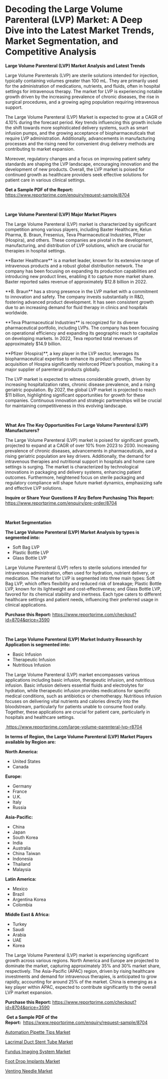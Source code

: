 <p><h1>Decoding the Large Volume Parenteral (LVP) Market: A Deep Dive into the Latest Market Trends, Market Segmentation, and Competitive Analysis</h1></p><p><strong>Large Volume Parenteral (LVP) Market Analysis and Latest Trends</strong></p>
<p><p>Large Volume Parenterals (LVP) are sterile solutions intended for injection, typically containing volumes greater than 100 mL. They are primarily used for the administration of medications, nutrients, and fluids, often in hospital settings for intravenous therapy. The market for LVP is experiencing notable growth driven by the increasing prevalence of chronic diseases, the rise in surgical procedures, and a growing aging population requiring intravenous support.</p><p>The Large Volume Parenteral (LVP) Market is expected to grow at a CAGR of 4.10% during the forecast period. Key trends influencing this growth include the shift towards more sophisticated delivery systems, such as smart infusion pumps, and the growing acceptance of biopharmaceuticals that require LVP administration. Additionally, advancements in manufacturing processes and the rising need for convenient drug delivery methods are contributing to market expansion.</p><p>Moreover, regulatory changes and a focus on improving patient safety standards are shaping the LVP landscape, encouraging innovation and the development of new products. Overall, the LVP market is poised for continued growth as healthcare providers seek effective solutions for patient care in various clinical settings.</p></p>
<p><strong>Get a Sample PDF of the Report:&nbsp;</strong> <a href="https://www.reportprime.com/enquiry/request-sample/8704?utm_campaign=13&utm_medium=2&utm_source=Github&utm_content=ia&utm_term=25122024&utm_id=large-volume-parenteral-lvp">https://www.reportprime.com/enquiry/request-sample/8704</a></p>
<p>&nbsp;</p>
<p><strong>Large Volume Parenteral (LVP) Major Market Players</strong></p>
<p><p>The Large Volume Parenteral (LVP) market is characterized by significant competition among various players, including Baxter Healthcare, Kelun Pharma, B. Braun, Fresenius, Teva Pharmaceutical Industries, Pfizer (Hospira), and others. These companies are pivotal in the development, manufacturing, and distribution of LVP solutions, which are crucial for therapies in hospital settings.</p><p>**Baxter Healthcare** is a market leader, known for its extensive range of intravenous products and a robust global distribution network. The company has been focusing on expanding its production capabilities and introducing new product lines, enabling it to capture more market share. Baxter reported sales revenue of approximately $12.8 billion in 2022.</p><p>**B. Braun** has a strong presence in the LVP market with a commitment to innovation and safety. The company invests substantially in R&D, fostering advanced product development. It has seen consistent growth due to an increasing demand for fluid therapy in clinics and hospitals worldwide.</p><p>**Teva Pharmaceutical Industries** is recognized for its diverse pharmaceutical portfolio, including LVPs. The company has been focusing on operational efficiency and expanding its geographic reach to capitalize on developing markets. In 2022, Teva reported total revenues of approximately $14.9 billion.</p><p>**Pfizer (Hospira)**, a key player in the LVP sector, leverages its biopharmaceutical expertise to enhance its product offerings. The acquisition of Hospira significantly reinforced Pfizer’s position, making it a major supplier of parenteral products globally.</p><p>The LVP market is expected to witness considerable growth, driven by increasing hospitalization rates, chronic disease prevalence, and a rising geriatric population. By 2027, the global LVP market is projected to reach $11 billion, highlighting significant opportunities for growth for these companies. Continuous innovation and strategic partnerships will be crucial for maintaining competitiveness in this evolving landscape.</p></p>
<p>&nbsp;</p>
<p><strong>What Are The Key Opportunities For Large Volume Parenteral (LVP) Manufacturers?</strong></p>
<p><p>The Large Volume Parenteral (LVP) market is poised for significant growth, projected to expand at a CAGR of over 10% from 2023 to 2030. Increasing prevalence of chronic diseases, advancements in pharmaceuticals, and a rising geriatric population are key drivers. Additionally, the demand for intravenous therapies and nutritional support in hospitals and home care settings is surging. The market is characterized by technological innovations in packaging and delivery systems, enhancing patient outcomes. Furthermore, heightened focus on sterile packaging and regulatory compliance will shape future market dynamics, emphasizing safe and effective LVP solutions.</p></p>
<p><strong>Inquire or Share Your Questions If Any Before Purchasing This Report:</strong> <a href="https://www.reportprime.com/enquiry/pre-order/8704?utm_campaign=13&utm_medium=2&utm_source=Github&utm_content=ia&utm_term=25122024&utm_id=large-volume-parenteral-lvp">https://www.reportprime.com/enquiry/pre-order/8704</a></p>
<p>&nbsp;</p>
<p><strong>Market Segmentation</strong></p>
<p><strong>The Large Volume Parenteral (LVP) Market Analysis by types is segmented into:</strong></p>
<p><ul><li>Soft Bag LVP</li><li>Plastic Bottle LVP</li><li>Glass Bottle LVP</li></ul></p>
<p><p>Large Volume Parenteral (LVP) refers to sterile solutions intended for intravenous administration, often used for hydration, nutrient delivery, or medication. The market for LVP is segmented into three main types: Soft Bag LVP, which offers flexibility and reduced risk of breakage; Plastic Bottle LVP, known for its lightweight and cost-effectiveness; and Glass Bottle LVP, favored for its chemical stability and inertness. Each type caters to different healthcare settings and patient needs, influencing their preferred usage in clinical applications.</p></p>
<p><strong>Purchase this Report:&nbsp;</strong><a href="https://www.reportprime.com/checkout?id=8704&price=3590&utm_campaign=13&utm_medium=2&utm_source=Github&utm_content=ia&utm_term=25122024&utm_id=large-volume-parenteral-lvp">https://www.reportprime.com/checkout?id=8704&price=3590</a></p>
<p>&nbsp;</p>
<p><strong>The Large Volume Parenteral (LVP) Market Industry Research by Application is segmented into:</strong></p>
<p><ul><li>Basic Infusion</li><li>Therapeutic Infusion</li><li>Nutritious Infusion</li></ul></p>
<p><p>The Large Volume Parenteral (LVP) market encompasses various applications including basic infusion, therapeutic infusion, and nutritious infusion. Basic infusion delivers essential fluids and electrolytes for hydration, while therapeutic infusion provides medications for specific medical conditions, such as antibiotics or chemotherapy. Nutritious infusion focuses on delivering vital nutrients and calories directly into the bloodstream, particularly for patients unable to consume food orally. Together, these applications are crucial for patient care, particularly in hospitals and healthcare settings.</p></p>
<p><a href="https://www.reportprime.com/large-volume-parenteral-lvp-r8704?utm_campaign=13&utm_medium=2&utm_source=Github&utm_content=ia&utm_term=25122024&utm_id=large-volume-parenteral-lvp">&nbsp;https://www.reportprime.com/large-volume-parenteral-lvp-r8704</a></p>
<p><strong>In terms of Region, the Large Volume Parenteral (LVP) Market Players available by Region are:</strong></p>
<p>
    <p> <strong> North America: </strong>
        <ul>
            <li>United States</li>
            <li>Canada</li>
        </ul>
        </p> 
    <p> <strong> Europe: </strong>
        <ul>
            <li>Germany</li>
            <li>France</li>
            <li>U.K.</li>
            <li>Italy</li>
            <li>Russia</li>
        </ul>
        </p> 
    <p> <strong> Asia-Pacific: </strong>
        <ul>
            <li>China</li>
            <li>Japan</li>
            <li>South Korea</li>
            <li>India</li>
            <li>Australia</li>
            <li>China Taiwan</li>
            <li>Indonesia</li>
            <li>Thailand</li>
            <li>Malaysia</li>
        </ul>
        </p> 
    <p> <strong> Latin America: </strong>
        <ul>
            <li>Mexico</li>
            <li>Brazil</li>
            <li>Argentina Korea</li>
            <li>Colombia</li>
        </ul>
        </p> 
    <p> <strong> Middle East & Africa: </strong>
        <ul>
            <li>Turkey</li>
            <li>Saudi</li>
            <li>Arabia</li>
            <li>UAE</li>
            <li>Korea</li>
        </ul>
    </p>
    </p>
<p><p>The Large Volume Parenteral (LVP) market is experiencing significant growth across various regions. North America and Europe are projected to dominate the market, capturing approximately 35% and 30% market share, respectively. The Asia-Pacific (APAC) region, driven by rising healthcare investments and demand for intravenous therapies, is anticipated to grow rapidly, accounting for around 25% of the market. China is emerging as a key player within APAC, expected to contribute significantly to the overall LVP market expansion.</p></p>
<p><strong>Purchase this Report: </strong><a href="https://www.reportprime.com/checkout?id=8704&price=3590&utm_campaign=13&utm_medium=2&utm_source=Github&utm_content=ia&utm_term=25122024&utm_id=large-volume-parenteral-lvp">https://www.reportprime.com/checkout?id=8704&price=3590</a></p>
<p>&nbsp;<strong>Get a Sample PDF of the Report:&nbsp;&nbsp;</strong><a href="https://www.reportprime.com/enquiry/request-sample/8704?utm_campaign=13&utm_medium=2&utm_source=Github&utm_content=ia&utm_term=25122024&utm_id=large-volume-parenteral-lvp">https://www.reportprime.com/enquiry/request-sample/8704</a></p>
<p><strong></strong></p>
<p><p><a href="https://github.com/rosamariarocque98/Market-Research-Report-List-1/blob/main/automation-pipette-tips-market.md?utm_campaign=13&utm_medium=2&utm_source=Github&utm_content=ia&utm_term=25122024&utm_id=large-volume-parenteral-lvp">Automation Pipette Tips Market</a></p><p><a href="https://www.linkedin.com/pulse/strategic-analysis-lacrimal-duct-stent-tube-market-2024-2031-nxo3c?utm_campaign=13&utm_medium=2&utm_source=Github&utm_content=ia&utm_term=25122024&utm_id=large-volume-parenteral-lvp">Lacrimal Duct Stent Tube Market</a></p><p><a href="https://www.linkedin.com/pulse/fundus-imaging-system-market-dynamics-projections-2024-2031-wvacc?utm_campaign=13&utm_medium=2&utm_source=Github&utm_content=ia&utm_term=25122024&utm_id=large-volume-parenteral-lvp">Fundus Imaging System Market</a></p><p><a href="https://www.linkedin.com/pulse/latest-developments-foot-drop-implants-industry-market-size-waw7c?utm_campaign=13&utm_medium=2&utm_source=Github&utm_content=ia&utm_term=25122024&utm_id=large-volume-parenteral-lvp">Foot Drop Implants Market</a></p><p><a href="https://github.com/MariaWashington76/Market-Research-Report-List-1/blob/main/venting-needle-market.md?utm_campaign=13&utm_medium=2&utm_source=Github&utm_content=ia&utm_term=25122024&utm_id=large-volume-parenteral-lvp">Venting Needle Market</a></p></p>